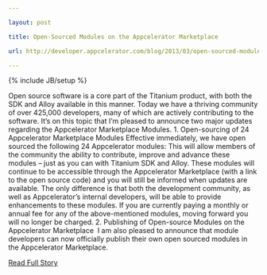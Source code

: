 ---
layout: post
title: Open-Sourced Modules on the Appcelerator Marketplace
url: http://developer.appcelerator.com/blog/2013/03/open-sourced-modules-on-the-appcelerator-marketplace.html
---
{% include JB/setup %}
<p>  Open source software is a core part of the Titanium product, with both the SDK and Alloy available in this manner.  Today we have a thriving community of over 425,000 developers, many of which are actively contributing to the software.  It’s on this topic that I’m pleased to announce two major updates regarding the Appcelerator Marketplace Modules.  1.  Open-sourcing of 24 Appcelerator Marketplace Modules
 Effective immediately, we have open sourced the following 24 Appcelerator modules:
 This will allow members of the community the ability to contribute, improve and advance these modules – just as you can with Titanium SDK and Alloy.  These modules will continue to be accessible through the Appcelerator Marketplace (with a link to the open source code) and you will still be informed when updates are available.  The only difference is that both the development community, as well as Appcelerator’s internal developers, will be able to provide enhancements to these modules.  If you are currently paying a monthly or annual fee for any of the above-mentioned modules, moving forward you will no longer be charged.  2.  Publishing of Open-source Modules on the Appcelerator Marketplace 
 I am also pleased to announce that module developers can now officially publish their own open sourced modules in the Appcelerator Marketplace.<br />
<p><a href="http://developer.appcelerator.com/blog/2013/03/open-sourced-modules-on-the-appcelerator-marketplace.html">Read Full Story</a></p>
